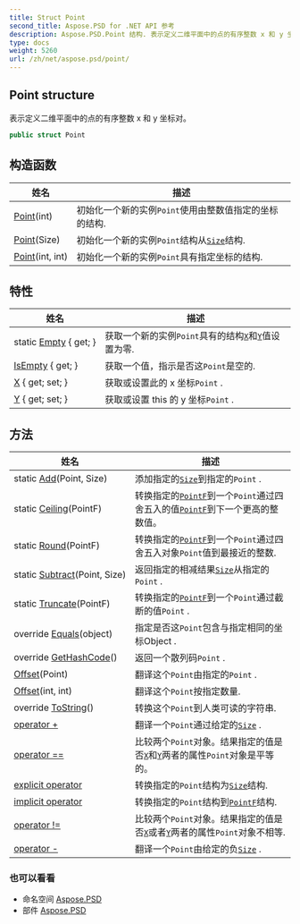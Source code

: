 ```yaml
---
title: Struct Point
second_title: Aspose.PSD for .NET API 参考
description: Aspose.PSD.Point 结构. 表示定义二维平面中的点的有序整数 x 和 y 坐标对
type: docs
weight: 5260
url: /zh/net/aspose.psd/point/
---
```

## Point structure

表示定义二维平面中的点的有序整数 x 和 y 坐标对。

```csharp
public struct Point
```

## 构造函数

| 姓名 | 描述 |
| --- | --- |
| [Point](point/#constructor_1)(int) | 初始化一个新的实例`Point`使用由整数值指定的坐标的结构. |
| [Point](point/#constructor)(Size) | 初始化一个新的实例`Point`结构从[`Size`](../size/)结构. |
| [Point](point/#constructor_2)(int, int) | 初始化一个新的实例`Point`具有指定坐标的结构. |

## 特性

| 姓名 | 描述 |
| --- | --- |
| static [Empty](../../aspose.psd/point/empty/) { get; } | 获取一个新的实例`Point`具有的结构[`X`](./x/)和[`Y`](./y/)值设置为零. |
| [IsEmpty](../../aspose.psd/point/isempty/) { get; } | 获取一个值，指示是否这`Point`是空的. |
| [X](../../aspose.psd/point/x/) { get; set; } | 获取或设置此的 x 坐标`Point` . |
| [Y](../../aspose.psd/point/y/) { get; set; } | 获取或设置 this 的 y 坐标`Point` . |

## 方法

| 姓名 | 描述 |
| --- | --- |
| static [Add](../../aspose.psd/point/add/)(Point, Size) | 添加指定的[`Size`](../size/)到指定的`Point` . |
| static [Ceiling](../../aspose.psd/point/ceiling/)(PointF) | 转换指定的[`PointF`](../pointf/)到一个`Point`通过四舍五入的值[`PointF`](../pointf/)到下一个更高的整数值。 |
| static [Round](../../aspose.psd/point/round/)(PointF) | 转换指定的[`PointF`](../pointf/)到一个`Point`通过四舍五入对象`Point`值到最接近的整数. |
| static [Subtract](../../aspose.psd/point/subtract/)(Point, Size) | 返回指定的相减结果[`Size`](../size/)从指定的`Point` . |
| static [Truncate](../../aspose.psd/point/truncate/)(PointF) | 转换指定的[`PointF`](../pointf/)到一个`Point`通过截断的值`Point` . |
| override [Equals](../../aspose.psd/point/equals/)(object) | 指定是否这`Point`包含与指定相同的坐标Object . |
| override [GetHashCode](../../aspose.psd/point/gethashcode/)() | 返回一个散列码`Point` . |
| [Offset](../../aspose.psd/point/offset/#offset)(Point) | 翻译这个`Point`由指定的`Point` . |
| [Offset](../../aspose.psd/point/offset/#offset_1)(int, int) | 翻译这个`Point`按指定数量. |
| override [ToString](../../aspose.psd/point/tostring/)() | 转换这个`Point`到人类可读的字符串. |
| [operator +](../../aspose.psd/point/op_addition/) | 翻译一个`Point`通过给定的[`Size`](../size/) . |
| [operator ==](../../aspose.psd/point/op_equality/) | 比较两个`Point`对象。结果指定的值是否[`X`](./x/)和[`Y`](./y/)两者的属性`Point`对象是平等的。 |
| [explicit operator](../../aspose.psd/point/op_explicit/) | 转换指定的`Point`结构为[`Size`](../size/)结构. |
| [implicit operator](../../aspose.psd/point/op_implicit/) | 转换指定的`Point`结构到[`PointF`](../pointf/)结构. |
| [operator !=](../../aspose.psd/point/op_inequality/) | 比较两个`Point`对象。结果指定的值是否[`X`](./x/)或者[`Y`](./y/)两者的属性`Point`对象不相等. |
| [operator -](../../aspose.psd/point/op_subtraction/) | 翻译一个`Point`由给定的负[`Size`](../size/) . |

### 也可以看看

* 命名空间 [Aspose.PSD](../../aspose.psd/)
* 部件 [Aspose.PSD](../../)



